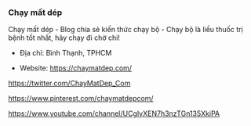 ### Chạy mất dép

Chạy mất dép - Blog chia sẻ kiến thức chạy bộ - Chạy bộ là liều thuốc trị bệnh tốt nhất, hãy chạy đi chờ chi!

- Địa chỉ: Bình Thạnh, TPHCM

- Website: https://chaymatdep.com/

https://twitter.com/ChayMatDep_Com

https://www.pinterest.com/chaymatdepcom/

https://www.youtube.com/channel/UCgIyXEN7h3nzTGn135XkiPA
